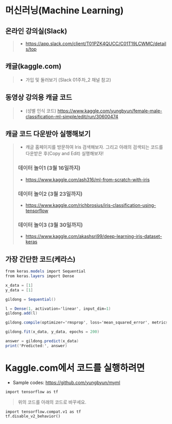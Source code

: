 # 머신러닝(Machine Learning)

## 온라인 강의실(Slack)
> * https://app.slack.com/client/T01PZK4QUCC/C01T19LCWMC/details/top

## 캐글(kaggle.com)
> * 가입 및 둘러보기 (Slack 01주차_2 채널 참고)
 
## 동영상 강의용 캐글 코드
> * (성별 인식 코드) https://www.kaggle.com/yungbyun/female-male-classification-ml-simple/edit/run/30600474

## 캐글 코드 다운받아 실행해보기
> * 캐글 홈페이지를 방문하여 Iris 검색해보자. 그리고 아래의 검색되는 코드를 다운받은 후(Copy and Edit) 실행해보자!
> ### 데이터 놀이1 (3월 16일까지)
> * https://www.kaggle.com/ash316/ml-from-scratch-with-iris 
> ### 데이터 놀이2 (3월 23일까지)
> * https://www.kaggle.com/richbrosius/iris-classification-using-tensorflow
> ### 데이터 놀이3 (3월 30일까지)
> * https://www.kaggle.com/akashsri99/deep-learning-iris-dataset-keras

## 가장 간단한 코드(케라스)
```csharp
from keras.models import Sequential
from keras.layers import Dense

x_data = [1]
y_data = [1]

gildong = Sequential()

l = Dense(1, activation='linear', input_dim=1)
gildong.add(l)

gildong.compile(optimizer='rmsprop', loss='mean_squared_error', metrics=['accuracy'])

gildong.fit(x_data, y_data, epochs = 200)

answer = gildong.predict(x_data)
print('Predicted:', answer)
```
# Kaggle.com에서 코드를 실행하려면

* Sample codes: https://github.com/yungbyun/myml

```
import tensorflow as tf
```

> 위의 코드를 아래의 코드로 바꾸세요.

```
import tensorflow.compat.v1 as tf
tf.disable_v2_behavior()
```

